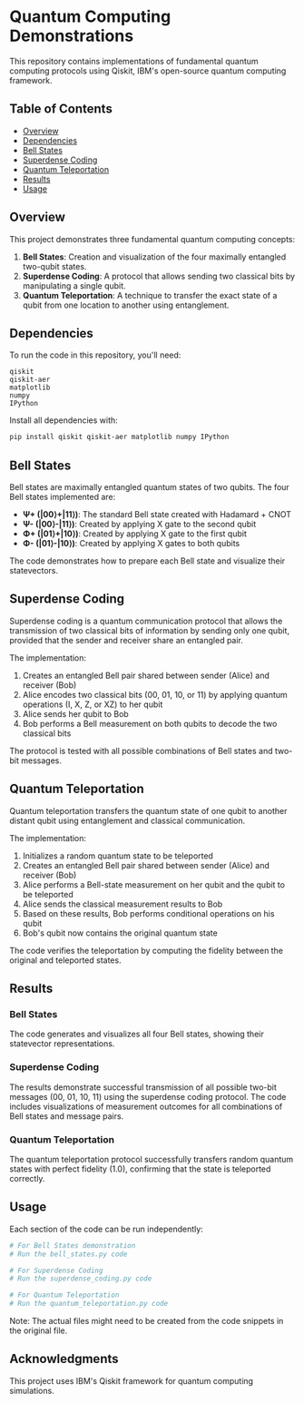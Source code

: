 # Quantum Computing Demonstrations

This repository contains implementations of fundamental quantum computing protocols using Qiskit, IBM's open-source quantum computing framework.

## Table of Contents
- [Overview](#overview)
- [Dependencies](#dependencies)
- [Bell States](#bell-states)
- [Superdense Coding](#superdense-coding)
- [Quantum Teleportation](#quantum-teleportation)
- [Results](#results)
- [Usage](#usage)

## Overview

This project demonstrates three fundamental quantum computing concepts:

1. **Bell States**: Creation and visualization of the four maximally entangled two-qubit states.
2. **Superdense Coding**: A protocol that allows sending two classical bits by manipulating a single qubit.
3. **Quantum Teleportation**: A technique to transfer the exact state of a qubit from one location to another using entanglement.

## Dependencies

To run the code in this repository, you'll need:

```
qiskit
qiskit-aer
matplotlib
numpy
IPython
```

Install all dependencies with:

```bash
pip install qiskit qiskit-aer matplotlib numpy IPython
```

## Bell States

Bell states are maximally entangled quantum states of two qubits. The four Bell states implemented are:

- **Ψ+ (|00⟩+|11⟩)**: The standard Bell state created with Hadamard + CNOT
- **Ψ- (|00⟩-|11⟩)**: Created by applying X gate to the second qubit
- **Φ+ (|01⟩+|10⟩)**: Created by applying X gate to the first qubit
- **Φ- (|01⟩-|10⟩)**: Created by applying X gates to both qubits

The code demonstrates how to prepare each Bell state and visualize their statevectors.

## Superdense Coding

Superdense coding is a quantum communication protocol that allows the transmission of two classical bits of information by sending only one qubit, provided that the sender and receiver share an entangled pair.

The implementation:
1. Creates an entangled Bell pair shared between sender (Alice) and receiver (Bob)
2. Alice encodes two classical bits (00, 01, 10, or 11) by applying quantum operations (I, X, Z, or XZ) to her qubit
3. Alice sends her qubit to Bob
4. Bob performs a Bell measurement on both qubits to decode the two classical bits

The protocol is tested with all possible combinations of Bell states and two-bit messages.

## Quantum Teleportation

Quantum teleportation transfers the quantum state of one qubit to another distant qubit using entanglement and classical communication.

The implementation:
1. Initializes a random quantum state to be teleported
2. Creates an entangled Bell pair shared between sender (Alice) and receiver (Bob)
3. Alice performs a Bell-state measurement on her qubit and the qubit to be teleported
4. Alice sends the classical measurement results to Bob
5. Based on these results, Bob performs conditional operations on his qubit
6. Bob's qubit now contains the original quantum state

The code verifies the teleportation by computing the fidelity between the original and teleported states.

## Results

### Bell States
The code generates and visualizes all four Bell states, showing their statevector representations.

### Superdense Coding
The results demonstrate successful transmission of all possible two-bit messages (00, 01, 10, 11) using the superdense coding protocol. The code includes visualizations of measurement outcomes for all combinations of Bell states and message pairs.

### Quantum Teleportation
The quantum teleportation protocol successfully transfers random quantum states with perfect fidelity (1.0), confirming that the state is teleported correctly.

## Usage

Each section of the code can be run independently:

```python
# For Bell States demonstration
# Run the bell_states.py code

# For Superdense Coding
# Run the superdense_coding.py code

# For Quantum Teleportation
# Run the quantum_teleportation.py code
```

Note: The actual files might need to be created from the code snippets in the original file.

## Acknowledgments

This project uses IBM's Qiskit framework for quantum computing simulations.
